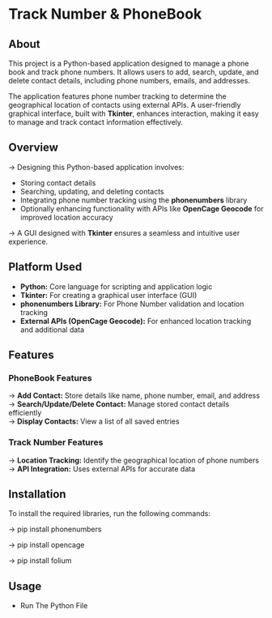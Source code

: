 # **Track Number & PhoneBook**


## **About**
This project is a Python-based application designed to manage a phone book and track phone numbers. It allows users to add, search, update, and delete contact details, including phone numbers, emails, and addresses.  

The application features phone number tracking to determine the geographical location of contacts using external APIs. A user-friendly graphical interface, built with **Tkinter**, enhances interaction, making it easy to manage and track contact information effectively.  


## **Overview**
→ Designing this Python-based application involves:  
- Storing contact details  
- Searching, updating, and deleting contacts  
- Integrating phone number tracking using the **phonenumbers** library  
- Optionally enhancing functionality with APIs like **OpenCage Geocode** for improved location accuracy  

→ A GUI designed with **Tkinter** ensures a seamless and intuitive user experience.  


## **Platform Used**
- **Python:** Core language for scripting and application logic  
- **Tkinter:** For creating a graphical user interface (GUI)  
- **phonenumbers Library:** For Phone Number validation and location tracking  
- **External APIs (OpenCage Geocode):** For enhanced location tracking and additional data  


## **Features**

### **PhoneBook Features**
→ **Add Contact:** Store details like name, phone number, email, and address  
→ **Search/Update/Delete Contact:** Manage stored contact details efficiently  
→ **Display Contacts:** View a list of all saved entries  

### **Track Number Features**
→ **Location Tracking:** Identify the geographical location of phone numbers  
→ **API Integration:** Uses external APIs for accurate data  


## **Installation**
To install the required libraries, run the following commands:  

→ pip install phonenumbers

→ pip install opencage

→ pip install folium


## **Usage**

- Run The Python File
